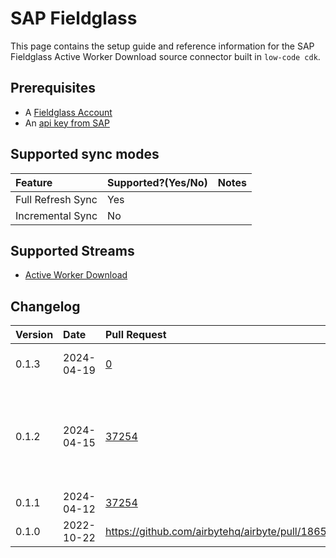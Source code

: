 # SAP Fieldglass

This page contains the setup guide and reference information for the SAP Fieldglass Active Worker Download source connector built in `low-code cdk`.

## Prerequisites

- A [Fieldglass Account](https://www.fieldglass.net/)
- An [api key from SAP](https://api.sap.com/)

## Supported sync modes

| Feature | Supported?\(Yes/No\) | Notes |
| :--- | :--- | :--- |
| Full Refresh Sync | Yes |  |
| Incremental Sync | No |  |

## Supported Streams

* [Active Worker Download](https://api.sap.com/api/activeWorkerDownload/resource)

## Changelog

| Version | Date       | Pull Request | Subject                                                    |
|:--------|:-----------| :----------- |:-----------------------------------------------------------|
| 0.1.3 | 2024-04-19 | [0](https://github.com/airbytehq/airbyte/pull/0) | Manage dependencies with Poetry. |
| 0.1.2 | 2024-04-15 | [37254](https://github.com/airbytehq/airbyte/pull/37254) | Base image migration: remove Dockerfile and use the python-connector-base image |
| 0.1.1 | 2024-04-12 | [37254](https://github.com/airbytehq/airbyte/pull/37254) | schema descriptions |
| 0.1.0   | 2022-10-22 | https://github.com/airbytehq/airbyte/pull/18656 | Initial commit |
